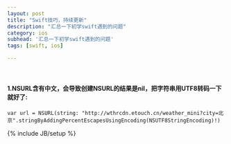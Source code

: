 ```yaml
---
layout: post
title: "Swift技巧，持续更新"
description: "汇总一下初学swift遇到的问题"
category: ios
subhead: '汇总一下初学swift遇到的问题'
tags: [swift, ios]

---
```


<br >

#### 1.NSURL含有中文，会导致创建NSURL的结果是nil，把字符串用UTF8转码一下就好了:

    var url = NSURL(string: "http://wthrcdn.etouch.cn/weather_mini?city=北京".stringByAddingPercentEscapesUsingEncoding(NSUTF8StringEncoding)!)


{% include JB/setup %}
